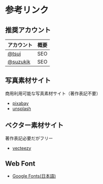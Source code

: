# 参考リンク

## 推奨アカウント

アカウント|概要
---|---
[@tsuj](https://twitter.com/tsuj)|SEO
[@suzukik](https://twitter.com/suzukik)|SEO


## 写真素材サイト

商用利用可能な写真素材サイト（著作表記不要）

- [pixabay](https://pixabay.com/ja/)
- [unsplash](https://unsplash.com/)

## ベクター素材サイト

著作表記必要だがフリー

- [vecteezy](https://www.vecteezy.com/)

## Web Font

- [Google Fonts(日本語)](https://googlefonts.github.io/japanese/)